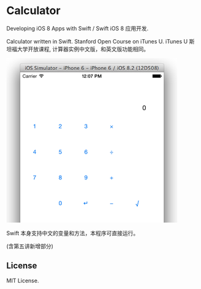 # Calculator

Developing iOS 8 Apps with Swift / Swift iOS 8 应用开发.

Calculator written in Swift. Stanford Open Course on iTunes U.
iTunes U 斯坦福大学开放课程, 计算器实例中文版，和英文版功能相同。

![alt text](thumbnail.png "Thumbnail")

Swift 本身支持中文的变量和方法，本程序可直接运行。

(含第五讲新增部分)

## License

MIT License.
